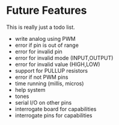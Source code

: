 Future Features
===============

This is really just a todo list.

- write analog using PWM
- error if pin is out of range 
- error for invalid pin
- error for invalid mode (INPUT,OUTPUT)
- error for invalid value (HIGH,LOW)
- support for PULLUP resistors
- error if not PWM pins
- time running (millis, micros)
- help system
- tones
- serial I/O on other pins
- interrogate board for capabilities
- interrogate pins for capabilities